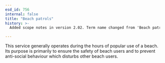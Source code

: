 ```yaml
---
esd_id: 756
internal: false
title: "Beach patrols"
history: >-
  Added scope notes in version 2.02. Term name changed from 'Beach patrol' to 'Coastline - beach patrols' in version 3.00. name changed to 'Beach patrols' in version 4.00.

---
```


This service generally operates during the hours of popular use of a beach. Its purpose is primarily to ensure the safety of beach users and to prevent anti-social behaviour which disturbs other beach users.

